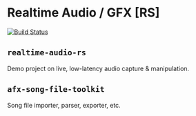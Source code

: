 # Realtime Audio / GFX [RS]

[![Build Status](https://github.com/daniellivingston/realtime-audio-rs/actions/workflows/rust.yml/badge.svg)](https://github.com/daniellivingston/realtime-audio-rs/actions/workflows/rust.yml)

## `realtime-audio-rs`

Demo project on live, low-latency audio capture & manipulation.

## `afx-song-file-toolkit`

Song file importer, parser, exporter, etc.
